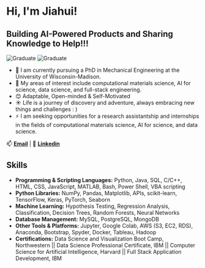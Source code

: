 # Hi, I'm Jiahui!

## Building AI-Powered Products and Sharing Knowledge to Help!!!

![Graduate](https://img.shields.io/badge/MS-Northwestern-purple)
![Graduate](https://img.shields.io/badge/PhD-UW_Madison-red)

- 🔭 I am currently pursuing a PhD in Mechanical Engineering at the University of Wisconsin-Madison.
- 🌱 My areas of interest include computational materials science, AI for science, data science, and full-stack engineering.
- 😊 Adaptable, Open-minded & Self-Motivated
- ☀️ Life is a journey of discovery and adventure, always embracing new things and challenges : )
- ⚡ I am seeking opportunities for a research assistantship and internships in the fields of computational materials science, AI for science, and data science.

📫 **[Email](jyang753@wisc.edu)** | 📱 **[Linkedin](https://www.linkedin.com/in/jiahui-yang-174b71246/)**

## Skills

- **Programming & Scripting Languages:** Python, Java, SQL, C/C++, HTML, CSS, JavaScript, MATLAB, Bash, Power Shell, VBA scripting
- **Python Libraries:** NumPy, Pandas, Matplotlib, APIs, scikit-learn, TensorFlow, Keras, PyTorch, Seaborn
- **Machine Learning:** Hypothesis Testing, Regression Analysis, Classification, Decision Trees, Random Forests, Neural Networks
- **Database Management:** MySQL, PostgreSQL, MongoDB
- **Other Tools & Platforms:** Jupyter, Google Colab, AWS (S3, EC2, RDS), Anaconda, Bootstrap, Spyder, Docker, Tableau, Hadoop
- **Certifications:** Data Science and Visualization Boot Camp, Northwestern || Data Science Professional Certificate, IBM || Computer Science for Artificial Intelligence, Harvard || Full Stack Application Development, IBM




